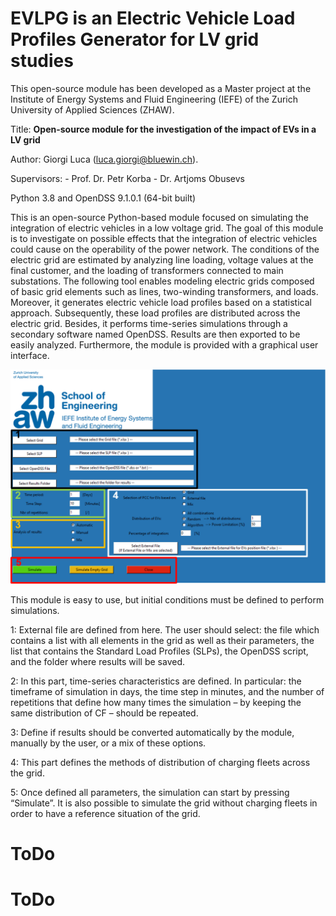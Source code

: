
# EVLPG is an Electric Vehicle Load Profiles Generator for LV grid studies

This open-source module has been developed as a Master project at the Institute of Energy Systems and Fluid Engineering (IEFE) of the Zurich University of Applied Sciences (ZHAW).

Title: **Open-source module for the investigation of the impact of EVs in a LV grid**

Author: Giorgi Luca (luca.giorgi@bluewin.ch).

Supervisors:
            - Prof. Dr. Petr Korba
            - Dr. Artjoms Obusevs
            
Python 3.8 and OpenDSS 9.1.0.1 (64-bit built)
 
This is an open-source Python-based module focused on simulating the integration of electric vehicles in a low voltage grid. The goal of this module is to investigate on possible effects that the integration of electric vehicles could cause on the operability of the power network. The conditions of the electric grid are estimated by analyzing line loading, voltage values at the final customer, and the loading of transformers connected to main substations. The following tool enables modeling electric grids composed of basic grid elements such as lines, two-winding transformers, and loads. Moreover, it generates electric vehicle load profiles based on a statistical approach. Subsequently, these load profiles are distributed across the electric grid. Besides, it performs time-series simulations through a secondary software named OpenDSS. Results are then exported to be easily analyzed. Furthermore, the module is provided with a graphical user interface. 

![EVLPG-GUI](Doc/img/EVLPF_GUI.PNG)

This module is easy to use, but initial conditions must be defined to perform simulations.

1: External file are defined from here. The user should select: the file which contains a list with all elements in the grid as well as their parameters, the list that contains the Standard Load Profiles (SLPs), the OpenDSS script, and the folder where results will be saved.

2: In this part, time-series characteristics are defined. In particular: the timeframe of simulation in days, the time step in minutes, and the number of repetitions that define how many times the simulation – by keeping the same distribution of CF – should be repeated.

3: Define if results should be converted automatically by the module, manually by the user, or a mix of these options.

4: This part defines the methods of distribution of charging fleets across the grid.

5: Once defined all parameters, the simulation can start by pressing “Simulate”. It is also possible to simulate the grid without charging fleets in order to have a reference situation of the grid.

# ToDo

# ToDo
